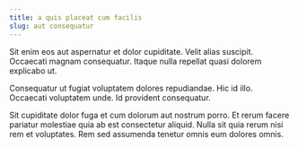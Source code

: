 ```yaml
---
title: a quis placeat cum facilis
slug: aut consequatur
---
```


Sit enim eos aut aspernatur et dolor cupiditate. Velit alias suscipit. Occaecati magnam consequatur. Itaque nulla repellat quasi dolorem explicabo ut.

Consequatur ut fugiat voluptatem dolores repudiandae. Hic id illo. Occaecati voluptatem unde. Id provident consequatur.

Sit cupiditate dolor fuga et cum dolorum aut nostrum porro. Et rerum facere pariatur molestiae quia ab est consectetur aliquid. Nulla sit quia rerum nisi rem et voluptates. Rem sed assumenda tenetur omnis eum dolores omnis.
